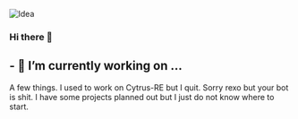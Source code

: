 ![Idea](https://github.com/Oxygemo/Oxygemo/blob/master/asd.png)

### Hi there 👋

## - 🔭 I’m currently working on ...
A few things. I used to work on Cytrus-RE but I quit. Sorry rexo but your bot is shit. I have some projects planned out but I just do not know where to start.


<!--
**Oxygemo/Oxygemo** is a ✨ _special_ ✨ repository because its `README.md` (this file) appears on your GitHub profile.

Here are some ideas to get you started:

- 🔭 I’m currently working on ...
- 🌱 I’m currently learning ...
- 👯 I’m looking to collaborate on ...
- 🤔 I’m looking for help with ...
- 💬 Ask me about ...
- 📫 How to reach me: ...
- 😄 Pronouns: ...
- ⚡ Fun fact: ...
-->
